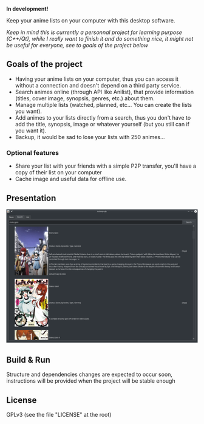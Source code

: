 **In development!**  
  
Keep your anime lists on your computer with this desktop software.

*Keep in mind this is currently a personnal project for learning purpose (C++/Qt), while I really want to finish it and do something nice, it might not be useful for everyone, see to goals of the project below*

## Goals of the project

- Having your anime lists on your computer, thus you can access it without a connection and doesn't depend on a third party service.
- Search animes online (through API like Anilist), that provide information (titles, cover image, synopsis, genres, etc.) about them.
- Manage multiple lists (watched, planned, etc... You can create the lists you want).
- Add animes to your lists directly from a search, thus you don't have to add the title, synopsis, image or whatever yourself (but you still can if you want it).
- Backup, it would be sad to lose your lists with 250 animes...

### Optional features

- Share your list with your friends with a simple P2P transfer, you'll have a copy of their list on your computer
- Cache image and useful data for offline use.

## Presentation

![presentation](https://github.com/VynDev/Anime-Hub/blob/main/images/presentation.png)

## Build & Run

Structure and dependencies changes are expected to occur soon, instructions will be provided when the project will be stable enough

## License

GPLv3 (see the file "LICENSE" at the root)